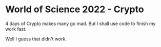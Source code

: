 # World of Science 2022 - Crypto
4 days of Crypto makes many go mad. But I shall use code to finish my work fast.

Well I guess that didn't work.
